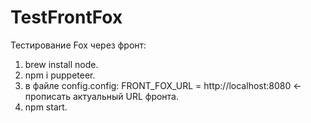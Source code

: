 # TestFrontFox
Тестирование Fox через фронт:
1) brew install node.
2) npm i puppeteer.
3) в файле config.config:
  FRONT_FOX_URL = http://localhost:8080 <-прописать актуальный URL фронта.
4) npm start.
